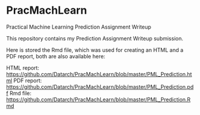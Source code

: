 # PracMachLearn
Practical Machine Learning Prediction Assignment Writeup

This repository contains my Prediction Assignment Writeup submission.

Here is stored the Rmd file, which was used for creating an HTML and a PDF report, both are also available here:

HTML report: https://github.com/Datarch/PracMachLearn/blob/master/PML_Prediction.html
PDF report: https://github.com/Datarch/PracMachLearn/blob/master/PML_Prediction.pdf
Rmd file: https://github.com/Datarch/PracMachLearn/blob/master/PML_Prediction.Rmd
